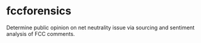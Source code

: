 # fccforensics
Determine public opinion on net neutrality issue via sourcing and sentiment analysis of FCC comments. 
